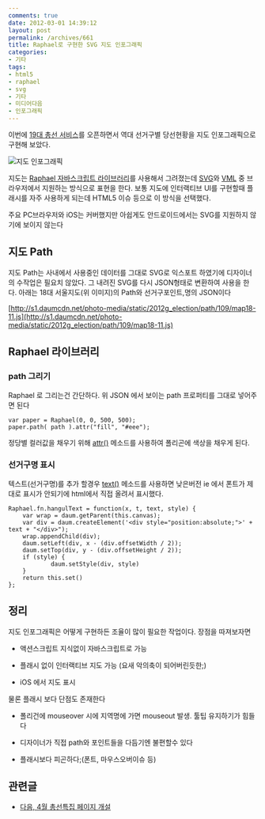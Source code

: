 ```yaml
---
comments: true
date: 2012-03-01 14:39:12
layout: post
permalink: /archives/661
title: Raphael로 구현한 SVG 지도 인포그래픽
categories:
- 기타
tags:
- html5
- raphael
- svg
- 기타
- 미디어다음
- 인포그래픽
---
```


이번에 [19대 총선 서비스](http://media.daum.net/2012g_election/)를 오픈하면서 역대 선거구별 당선현황을 지도 인포그래픽으로 구현해 보았다.





![지도 인포그래픽](https://img.skitch.com/20120301-rw4dswk65jajnktx4p1m2c592u.jpg)





지도는 [Raphael 자바스크립트 라이브러리](http://raphaeljs.com/)를 사용해서 그려졌는데  [SVG](http://ko.wikipedia.org/wiki/SVG)와 [VML](http://www.w3.org/TR/NOTE-VML) 중 브라우저에서 지원하는 방식으로 표현을 한다. 보통 지도에 인터랙티브 UI를 구현할때 플래시를 자주 사용하게 되는데  HTML5 이슈 등으로 이 방식을 선택했다.





주요 PC브라우저와 iOS는 커버했지만 아쉽게도 안드로이드에서는 SVG를 지원하지 않기에 보이지 않는다





## 지도 Path





지도 Path는 사내에서 사용중인 데이터를 그대로 SVG로 익스포트 하였기에 디자이너의 수작업은 필요치 않았다. 그 내려진 SVG를 다시 JSON형태로 변환하여 사용을 한다. 아래는 18대 서울지도(위 이미지)의 Path와 선거구포인트,명의 JSON이다





[http://s1.daumcdn.net/photo-media/static/2012g_election/path/109/map18-11.js](http://s1.daumcdn.net/photo-media/static/2012g_election/path/109/map18-11.js)





## Raphael 라이브러리





### path 그리기





Raphael 로 그리는건 간단하다. 위 JSON 에서 보이는 path 프로퍼티를 그대로 넣어주면 된다




    
    var paper = Raphael(0, 0, 500, 500);
    paper.path( path ).attr("fill", "#eee");
    





정당별 컬러값을 채우기 위해 [attr()](http://raphaeljs.com/reference.html#Element.attr) 메소드를 사용하여 폴리곤에 색상을 채우게 된다.





### 선거구명 표시





텍스트(선거구명)를 추가 할경우  [text()](http://raphaeljs.com/reference.html#Paper.text) 메소드를 사용하면 낮은버전 ie 에서 폰트가 제대로 표시가 안되기에 html에서 직접 올려서 표시했다.




    
    Raphael.fn.hangulText = function(x, t, text, style) {
        var wrap = daum.getParent(this.canvas);
        var div = daum.createElement('<div style="position:absolute;">' + text + "</div>");
        wrap.appendChild(div);
        daum.setLeft(div, x - (div.offsetWidth / 2));
        daum.setTop(div, y - (div.offsetHeight / 2));
        if (style) {
                daum.setStyle(div, style)
        }
        return this.set()
    };
    





## 정리





지도 인포그래픽은 어떻게 구현하든 조율이 많이 필요한 작업이다. 장점을 따져보자면







  * 액션스크립트 지식없이 자바스크립트로 가능


  * 플래시 없이 인터랙티브 지도  가능 (요새 악의축이 되어버린듯한;)


  * iOS 에서 지도 표시





물론 플래시 보다 단점도 존재한다







  * 폴리건에 mouseover 시에 지역명에 가면  mouseout 발생. 툴팁 유지하기가 힘들다


  * 디자이너가 직접 path와 포인트들을 다듬기엔 불편할수 있다


  * 플래시보다 피곤하다;(폰트, 마우스오버이슈 등)





## 관련글







  * [다음, 4월 총선특집 페이지 개설](http://media.daum.net/v/20120305095119693)



